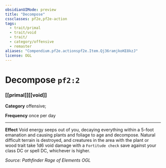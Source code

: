 ```yaml
---
obsidianUIMode: preview
title: "Decompose"
cssclasses: pf2e,pf2e-action
tags:
  - trait/primal
  - trait/void
  - trait/
  - category/offensive
  - remaster
aliases: "Compendium.pf2e.actionspf2e.Item.Qj36ramjkoKE8kzJ"
license: OGL
---
```

# Decompose `pf2:2`

### [[primal]][[void]]

**Category** offensive; 




**Frequency** once per day

* * *

**Effect** Void energy seeps out of you, decaying everything within a 5-foot emanation and causing plants and foliage to age and decompose. Natural difficult terrain is destroyed, and creatures in the area with the plant or wood trait take 1d6 void damage with a `Fortitude check` save against your class DC or spell DC, whichever is higher.

*Source: Pathfinder Rage of Elements*
*OGL*